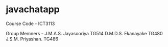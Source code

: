 # javachatapp

Course Code - ICT3113

Group Memners - J.M.A.S. Jayasooriya TG514
                D.M.D.S. Ekanayake TG480
                J.S.M. Priyashan. TG486
                
                
